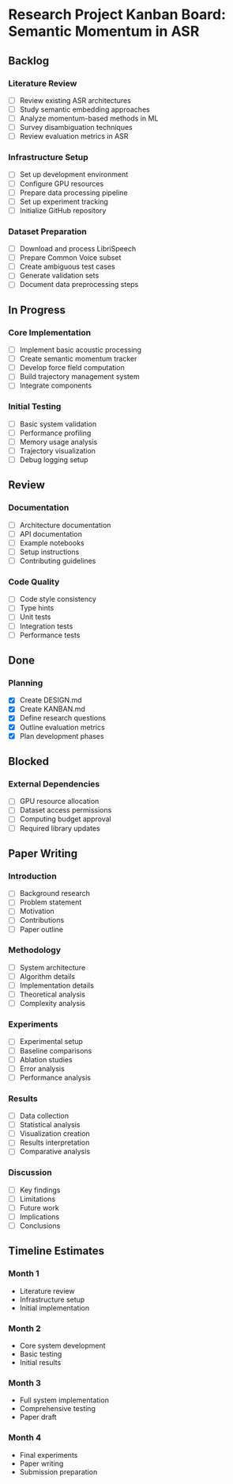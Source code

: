 # Research Project Kanban Board: Semantic Momentum in ASR

## Backlog

### Literature Review
- [ ] Review existing ASR architectures
- [ ] Study semantic embedding approaches
- [ ] Analyze momentum-based methods in ML
- [ ] Survey disambiguation techniques
- [ ] Review evaluation metrics in ASR

### Infrastructure Setup
- [ ] Set up development environment
- [ ] Configure GPU resources
- [ ] Prepare data processing pipeline
- [ ] Set up experiment tracking
- [ ] Initialize GitHub repository

### Dataset Preparation
- [ ] Download and process LibriSpeech
- [ ] Prepare Common Voice subset
- [ ] Create ambiguous test cases
- [ ] Generate validation sets
- [ ] Document data preprocessing steps

## In Progress

### Core Implementation
- [ ] Implement basic acoustic processing
- [ ] Create semantic momentum tracker
- [ ] Develop force field computation
- [ ] Build trajectory management system
- [ ] Integrate components

### Initial Testing
- [ ] Basic system validation
- [ ] Performance profiling
- [ ] Memory usage analysis
- [ ] Trajectory visualization
- [ ] Debug logging setup

## Review

### Documentation
- [ ] Architecture documentation
- [ ] API documentation
- [ ] Example notebooks
- [ ] Setup instructions
- [ ] Contributing guidelines

### Code Quality
- [ ] Code style consistency
- [ ] Type hints
- [ ] Unit tests
- [ ] Integration tests
- [ ] Performance tests

## Done

### Planning
- [x] Create DESIGN.md
- [x] Create KANBAN.md
- [x] Define research questions
- [x] Outline evaluation metrics
- [x] Plan development phases

## Blocked

### External Dependencies
- [ ] GPU resource allocation
- [ ] Dataset access permissions
- [ ] Computing budget approval
- [ ] Required library updates

## Paper Writing

### Introduction
- [ ] Background research
- [ ] Problem statement
- [ ] Motivation
- [ ] Contributions
- [ ] Paper outline

### Methodology
- [ ] System architecture
- [ ] Algorithm details
- [ ] Implementation details
- [ ] Theoretical analysis
- [ ] Complexity analysis

### Experiments
- [ ] Experimental setup
- [ ] Baseline comparisons
- [ ] Ablation studies
- [ ] Error analysis
- [ ] Performance analysis

### Results
- [ ] Data collection
- [ ] Statistical analysis
- [ ] Visualization creation
- [ ] Results interpretation
- [ ] Comparative analysis

### Discussion
- [ ] Key findings
- [ ] Limitations
- [ ] Future work
- [ ] Implications
- [ ] Conclusions

## Timeline Estimates

### Month 1
- Literature review
- Infrastructure setup
- Initial implementation

### Month 2
- Core system development
- Basic testing
- Initial results

### Month 3
- Full system implementation
- Comprehensive testing
- Paper draft

### Month 4
- Final experiments
- Paper writing
- Submission preparation
